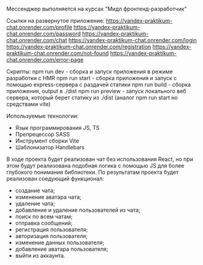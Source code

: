 Мессенджер выполняется на курсах "Мидл фронтенд-разработчик"

Ссылки на развернутое приложение:
https://yandex-praktikum-chat.onrender.com/profile
https://yandex-praktikum-chat.onrender.com/password
https://yandex-praktikum-chat.onrender.com/chat
https://yandex-praktikum-chat.onrender.com/login
https://yandex-praktikum-chat.onrender.com/registration
https://yandex-praktikum-chat.onrender.com/not-found
https://yandex-praktikum-chat.onrender.com/error-page

Скрипты:
npm run dev - сборка и запуск приложения в режиме разработки с HMR
npm run start - сборка приложения и запуск с помощью express-сервера с раздачей статики
npm run build - сборка приложения, output в ./dist
npm run preview - запуск локального веб сервера, который берет статику из ./dist (аналог npm run start но средствами vite)

Используемые технологии:
- Язык программирования JS, TS
- Препрецессор SASS
- Инструмент сборки Vite
- Шаблонизатор Handlebars

В ходе проекта будет реализован чат без использования React, но при этом будут реализована подобная логика с помощью JS
для более глубокого понимания библиотеки. По результатам проекта будет реализован соедующий функционал:
- создание чата;
- изменение аватара чата;
- удаление чата;
- добавление и удаление пользователей из чата;
- поиск по всем чатам;
- отправка сообщений;
- регистрация пользователя;
- авторизация пользователя;
- изменение данных пользователя;
- добавление аватара пользователя;
- выйти из аккаунта.
